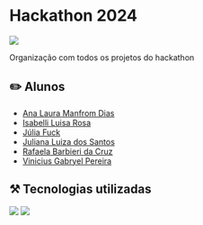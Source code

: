 # Hackathon 2024

<img src="http://img.shields.io/static/v1?label=STATUS&message=EM%20DESENVOLVIMENTO&color=RED&style=for-the-badge"/>

Organização com todos os projetos do hackathon

## ✏️ Alunos

- [Ana Laura Manfrom Dias](https://github.com/analauradias)
- [Isabelli Luisa Rosa](https://github.com/isabellirosa)
- [Júlia Fuck](https://github.com/fujulia)
- [Juliana Luiza dos Santos](https://github.com/santosjuliana23)
- [Rafaela Barbieri da Cruz](https://github.com/rafaelabarbieric)
- [Vinicius Gabryel Pereira](https://github.com/Vinyzada)

## ⚒️  Tecnologias utilizadas

<img src="https://img.shields.io/badge/Vue%20js-35495E?style=for-the-badge&logo=vuedotjs&logoColor=4FC08D"/>
<img src="https://img.shields.io/badge/figma-%23F24E1E.svg?style=for-the-badge&logo=figma&logoColor=white"/>
